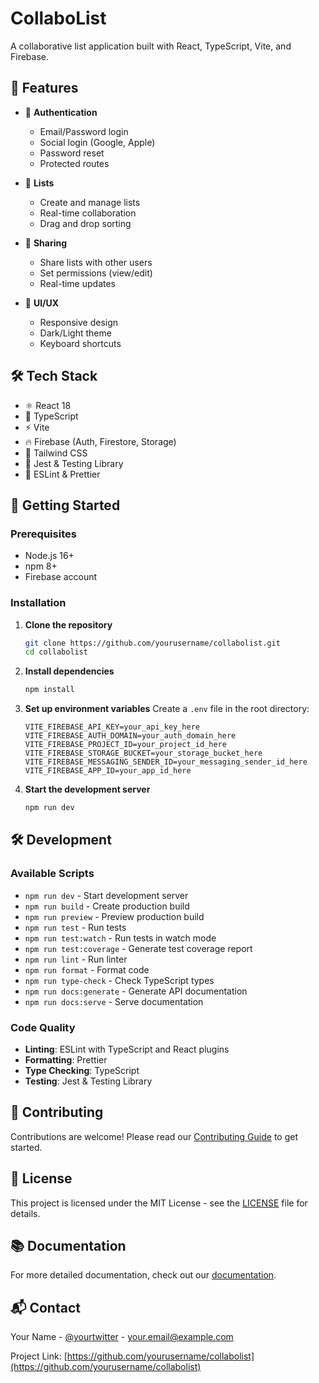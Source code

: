 # CollaboList

A collaborative list application built with React, TypeScript, Vite, and Firebase.

## 🚀 Features

- 🔐 **Authentication**
  - Email/Password login
  - Social login (Google, Apple)
  - Password reset
  - Protected routes

- 📝 **Lists**
  - Create and manage lists
  - Real-time collaboration
  - Drag and drop sorting

- 👥 **Sharing**
  - Share lists with other users
  - Set permissions (view/edit)
  - Real-time updates

- 🎨 **UI/UX**
  - Responsive design
  - Dark/Light theme
  - Keyboard shortcuts

## 🛠️ Tech Stack

- ⚛️ React 18
- 🔷 TypeScript
- ⚡ Vite
- 🔥 Firebase (Auth, Firestore, Storage)
- 🎨 Tailwind CSS
- 🧪 Jest & Testing Library
- 🚀 ESLint & Prettier

## 🚀 Getting Started

### Prerequisites

- Node.js 16+
- npm 8+
- Firebase account

### Installation

1. **Clone the repository**
   ```bash
   git clone https://github.com/yourusername/collabolist.git
   cd collabolist
   ```

2. **Install dependencies**
   ```bash
   npm install
   ```

3. **Set up environment variables**
   Create a `.env` file in the root directory:
   ```env
   VITE_FIREBASE_API_KEY=your_api_key_here
   VITE_FIREBASE_AUTH_DOMAIN=your_auth_domain_here
   VITE_FIREBASE_PROJECT_ID=your_project_id_here
   VITE_FIREBASE_STORAGE_BUCKET=your_storage_bucket_here
   VITE_FIREBASE_MESSAGING_SENDER_ID=your_messaging_sender_id_here
   VITE_FIREBASE_APP_ID=your_app_id_here
   ```

4. **Start the development server**
   ```bash
   npm run dev
   ```

## 🛠 Development

### Available Scripts

- `npm run dev` - Start development server
- `npm run build` - Create production build
- `npm run preview` - Preview production build
- `npm run test` - Run tests
- `npm run test:watch` - Run tests in watch mode
- `npm run test:coverage` - Generate test coverage report
- `npm run lint` - Run linter
- `npm run format` - Format code
- `npm run type-check` - Check TypeScript types
- `npm run docs:generate` - Generate API documentation
- `npm run docs:serve` - Serve documentation

### Code Quality

- **Linting**: ESLint with TypeScript and React plugins
- **Formatting**: Prettier
- **Type Checking**: TypeScript
- **Testing**: Jest & Testing Library

## 🤝 Contributing

Contributions are welcome! Please read our [Contributing Guide](CONTRIBUTING.md) to get started.

## 📄 License

This project is licensed under the MIT License - see the [LICENSE](LICENSE) file for details.

## 📚 Documentation

For more detailed documentation, check out our [documentation](./docs/).

## 📬 Contact

Your Name - [@yourtwitter](https://twitter.com/yourtwitter) - your.email@example.com

Project Link: [https://github.com/yourusername/collabolist](https://github.com/yourusername/collabolist)
